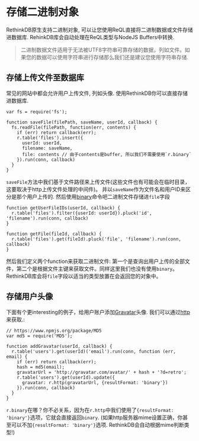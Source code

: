 # 存储二进制对象
RethinkDB原生支持二进制对象, 可以让您使用ReQL直接将二进制数据或文件存储进数据库. 
RehinkDB库会自动处理在ReQL类型与NodeJS Buffers中转换.

> 二进制数据文件适用于无法被UTF8字符串可靠存储的数据，列如文件。如果您的数据可以使用字符串进行存储那么我们还是建议您使用字符串存储.

## 存储上传文件至数据库
常见的网站中都会允许用户上传文件, 列如头像. 使用RethinkDB你可以直接存储进数据库.
```
var fs = require('fs');

function saveFile(filePath, saveName, userId, callback) {
  fs.readFile(filePath, function(err, contents) {
    if (err) return callback(err);
    r.table('files').insert({
      userId: userId,
      filename: saveName,
      file: contents // 由于contents是buffer, 所以我们不需要使用`r.binary`
    }).run(conn, callback)
  }
}
```
`saveFile`方法中我们基于文件路径来上传文件(这些文件也有可能会在临时目录，这要取决于http上传文件处理的中间件)。
并以`saveName`作为文件名和用户ID来区分是那个用户上传的.
然后使用[binary](https://www.rethinkdb.com/api/javascript/binary)命令吧二进制文件存储进`file`字段
```
function getUserFileIDs(userId, callback) {
  r.table('files').filter({userId: userId}).pluck('id', 'filename').run(conn, callback)
}

function getFile(fileId, callback) {
  r.table('files').get(fileId).pluck('file'​, 'filename').run(conn, callback)
}
```
然后我们定义两个function来获取二进制文件: 第一个是查询出用户上传的全部文件，第二个是根据文件主键来获取文件。同样这里我们也没有使用`binary`。
RethinkDB库会将`file`字段以适当的类型放置在会返回您的对象中。

## 存储用户头像
下面有个更interesting的例子，给用户账户添加[Gravatar](https://en.gravatar.com/site/implement/images/)头像.
我们可以通过[http](https://www.rethinkdb.com/api/javascript/http)来获取.:
```
// https://www.npmjs.org/package/MD5
var md5 = require('MD5');

function addGravatar(userId, callback) {
  r.table('users').get(userId)('email').​run(conn, function (err, email) {
    if (err) return callback(err);
    hash = md5(email);
    gravatarUrl = 'http://gravatar.com/avatar/' + hash + '?d=retro';
    r.table('users').get(userId).update({
      gravatar: r.http(gravatarUrl, {resultFormat: 'binary'})
    }).run(conn, callback)
  }
}
```
`r.binary`在哪？你不必关系，因为在`r.http`中我们使用了`{resultFormat: 'binary'}`选项，它就会直接返回`binary`.
(如果http服务器mime设置正确，你甚至可以不加`{resultFormat: 'binary'}`选项. RethinkDB会自动根据mime判断类型!)